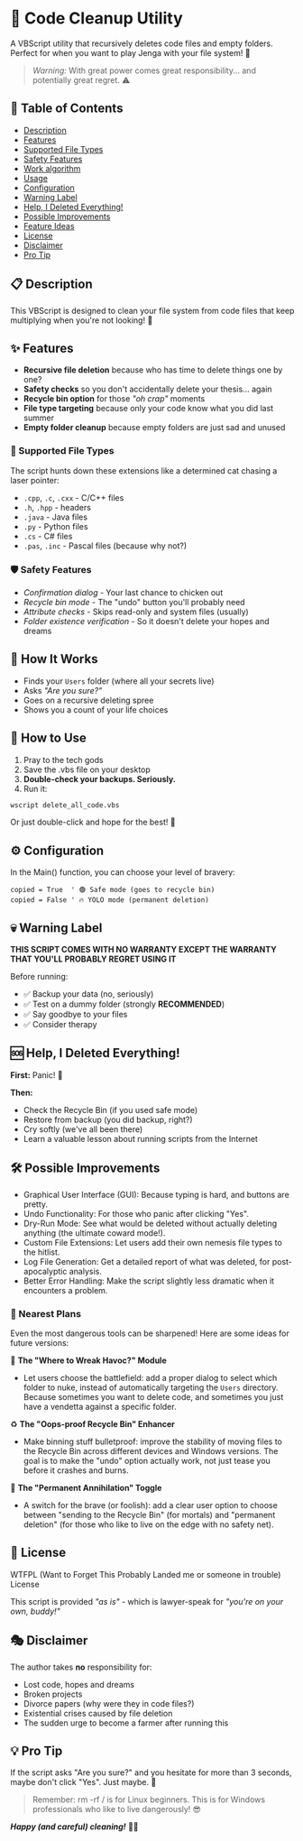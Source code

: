 # 🧹 Code Cleanup Utility
A VBScript utility that recursively deletes code files and empty folders. Perfect for when you want to play Jenga with your file system! 🎯

> *Warning:* With great power comes great responsibility... and potentially great regret. ⚠️

## 📑 Table of Contents
- [Description](#description)
- [Features](#features)
- [Supported File Types](#supported-file-types)
- [Safety Features](#safety-features)
- [Work algorithm](#how-it-works)
- [Usage](#how-to-use)
- [Configuration](#configuration)
- [Warning Label](#warning-label)
- [Help, I Deleted Everything!](#help-i-deleted-everything)
- [Possible Improvements](#possible-improvements)
- [Feature Ideas](#feature-ideas)
- [License](#license)
- [Disclaimer](#disclaimer)
- [Pro Tip](#pro-tip)

## 📋 Description
This VBScript is designed to clean your file system from code files that keep multiplying when you're not looking! 🤖

## ✨ Features
- **Recursive file deletion** because who has time to delete things one by one?
- **Safety checks** so you don't accidentally delete your thesis... again
- **Recycle bin option** for those *"oh crap"* moments
- **File type targeting** because only your code know what you did last summer
- **Empty folder cleanup** because empty folders are just sad and unused

### 🎯 Supported File Types
The script hunts down these extensions like a determined cat chasing a laser pointer:
- `.cpp`, `.c`, `.cxx` - C/C++ files
- `.h`, `.hpp` - headers
- `.java` - Java files
- `.py` - Python files
- `.cs` - C# files
- `.pas`, `.inc` - Pascal files (because why not?)

### 🛡️ Safety Features
- *Confirmation dialog* - Your last chance to chicken out
- *Recycle bin mode* - The "undo" button you'll probably need
- *Attribute checks* - Skips read-only and system files (usually)
- *Folder existence verification* - So it doesn't delete your hopes and dreams

## 🎪 How It Works
- Finds your `Users` folder (where all your secrets live)
- Asks *"Are you sure?"*
- Goes on a recursive deleting spree
- Shows you a count of your life choices

## 🚀 How to Use
1. Pray to the tech gods
2. Save the .vbs file on your desktop
3. **Double-check your backups. Seriously.**
4. Run it:
```cmd
wscript delete_all_code.vbs
```
Or just double-click and hope for the best! 🎲

## ⚙️ Configuration
In the Main() function, you can choose your level of bravery:
```vbscript
copied = True  ' 🟢 Safe mode (goes to recycle bin)
copied = False ' 🔥 YOLO mode (permanent deletion)
```

## 💀 Warning Label
**THIS SCRIPT COMES WITH NO WARRANTY EXCEPT THE WARRANTY THAT YOU'LL PROBABLY REGRET USING IT**

Before running:
- ✅ Backup your data (no, seriously)
- ✅ Test on a dummy folder (strongly **RECOMMENDED**)
- ✅ Say goodbye to your files
- ✅ Consider therapy

## 🆘 Help, I Deleted Everything!
**First:** Panic! 🚨

**Then:**
- Check the Recycle Bin (if you used safe mode)
- Restore from backup (you did backup, right?)
- Cry softly (we've all been there)
- Learn a valuable lesson about running scripts from the Internet

## 🛠️ Possible Improvements
- Graphical User Interface (GUI): Because typing is hard, and buttons are pretty.
- Undo Functionality: For those who panic after clicking "Yes".
- Dry-Run Mode: See what would be deleted without actually deleting anything (the ultimate coward mode!).
- Custom File Extensions: Let users add their own nemesis file types to the hitlist.
- Log File Generation: Get a detailed report of what was deleted, for post-apocalyptic analysis.
- Better Error Handling: Make the script slightly less dramatic when it encounters a problem.

### 🔮 Nearest Plans
Even the most dangerous tools can be sharpened! Here are some ideas for future versions:

🎯 **The "Where to Wreak Havoc?" Module**
- Let users choose the battlefield: add a proper dialog to select which folder to nuke, instead of automatically targeting the `Users` directory. Because sometimes you want to delete code, and sometimes you just have a vendetta against a specific folder.

♻️ **The "Oops-proof Recycle Bin" Enhancer**
- Make binning stuff bulletproof: improve the stability of moving files to the Recycle Bin across different devices and Windows versions. The goal is to make the "undo" option actually work, not just tease you before it crashes and burns.

🔪 **The "Permanent Annihilation" Toggle**
- A switch for the brave (or foolish): add a clear user option to choose between "sending to the Recycle Bin" (for mortals) and "permanent deletion" (for those who like to live on the edge with no safety net).

## 📜 License
WTFPL (Want to Forget This Probably Landed me or someone in trouble) License

This script is provided *"as is"* - which is lawyer-speak for *"you're on your own, buddy!"*

## 🎭 Disclaimer
The author takes **no** responsibility for:
- Lost code, hopes and dreams
- Broken projects
- Divorce papers (why were they in code files?)
- Existential crises caused by file deletion
- The sudden urge to become a farmer after running this

## 💡 Pro Tip
If the script asks "Are you sure?" and you hesitate for more than 3 seconds, maybe don't click "Yes". Just maybe. 🤔

> Remember: rm -rf / is for Linux beginners. This is for Windows professionals who like to live dangerously! 😎

***Happy (and careful) cleaning!*** 🧹✨
